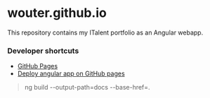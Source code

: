 # wouter.github.io
This repository contains my ITalent portfolio as an Angular webapp.

### Developer shortcuts

- [GitHub Pages](https://pages.github.com/)
- [Deploy angular app on GitHub pages](http://blog.tmtk.net/post/2017-01-13-how-to-deploy-angular-app-on-github-pages/)
> ng build --output-path=docs --base-href=.
